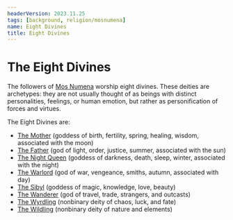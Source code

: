 ```yaml
---
headerVersion: 2023.11.25
tags: [background, religion/mosnumena]
name: Eight Divines
title: Eight Divines
---
```

# The Eight Divines

The followers of [Mos Numena](<../../../religions/mos-numena/mos-numena.md>) worship eight divines. These deities are archetypes: they are not usually thought of as beings with distinct personalities, feelings, or human emotion, but rather as personification of forces and virtues. 

The Eight Divines are:

* [The Mother](<./the-mother.md>) (goddess of birth, fertility, spring, healing, wisdom, associated with the moon)
* [The Father](<./the-father.md>) (god of light, order, justice, summer, associated with the sun)
* [The Night Queen](<./the-night-queen.md>) (goddess of darkness, death, sleep, winter, associated with the night)
* [The Warlord](<./the-warlord.md>) (god of war, vengeance, smiths, autumn, associated with day)
* [The Sibyl](<./the-sibyl.md>) (goddess of magic, knowledge, love, beauty) 
* [The Wanderer](<./the-wanderer.md>) (god of travel, trade, strangers, and outcasts)
* [The Wyrdling](<./the-wyrdling.md>) (nonbinary deity of chaos, luck, and fate)
* [The Wildling](<./the-wildling.md>) (nonbinary deity of nature and elements)
